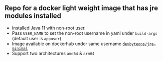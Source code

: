 ## Repo for a docker light weight image that has jre modules installed
- Installed Java 11 with non-root user.
- Pass `USER_NAME` to set the non-root username in yaml under `build-args` (default user is `appuser`)
- Image available on dockerhub under same username [`devbyteops/jre-minimal`](https://hub.docker.com/r/devbyteops/jre-minimal)
- Support two architectures `amd64` & `arm64`
